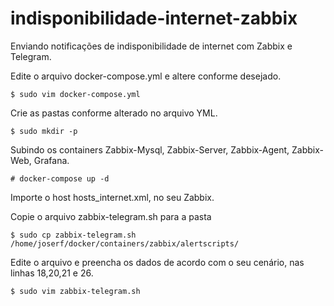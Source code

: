 # indisponibilidade-internet-zabbix
Enviando notificações de indisponibilidade de internet com Zabbix e Telegram. 

Edite o arquivo docker-compose.yml e altere conforme desejado.

    $ sudo vim docker-compose.yml
    
Crie as pastas conforme alterado no arquivo YML.

    $ sudo mkdir -p 
    
Subindo os containers Zabbix-Mysql, Zabbix-Server, Zabbix-Agent, Zabbix-Web, Grafana.

    # docker-compose up -d
    
Importe o host hosts_internet.xml, no seu Zabbix.

Copie o arquivo zabbix-telegram.sh para a pasta  

    $ sudo cp zabbix-telegram.sh /home/joserf/docker/containers/zabbix/alertscripts/

Edite o arquivo e preencha os dados de acordo com o seu cenário, nas linhas 18,20,21 e 26. 

    $ sudo vim zabbix-telegram.sh
